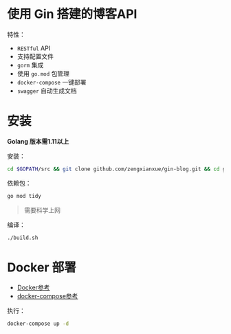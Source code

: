 # 使用 Gin 搭建的博客API

特性：
- `RESTful` API
- 支持配置文件
- `gorm` 集成
- 使用 `go.mod` 包管理
- `docker-compose` 一键部署
- `swagger` 自动生成文档

# 安装
**Golang 版本需1.11以上**

安装：
```bash
cd $GOPATH/src && git clone github.com/zengxianxue/gin-blog.git && cd gin-blog
```
依赖包：
```bash
go mod tidy
```
> 需要科学上网

编译：
```bash
./build.sh
```
# Docker 部署
- [Docker参考](https://yeasy.gitbooks.io/docker_practice/introduction/)
- [docker-compose参考](https://yeasy.gitbooks.io/docker_practice/compose/)

执行：
```bash
docker-compose up -d
```
